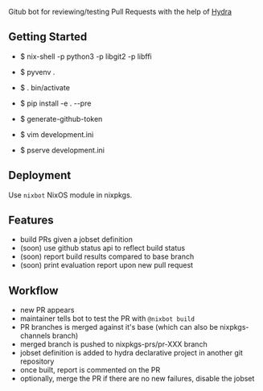 Gitub bot for reviewing/testing Pull Requests with the help of [Hydra](http://nixos.org/hydra/)

Getting Started
---------------

- $ nix-shell -p python3 -p libgit2 -p libffi

- $ pyvenv .

- $ . bin/activate

- $ pip install -e . --pre

- $ generate-github-token

- $ vim development.ini

- $ pserve development.ini

Deployment
----------

Use `nixbot` NixOS module in nixpkgs.

Features
--------

- build PRs given a jobset definition
- (soon) use github status api to reflect build status
- (soon) report build results compared to base branch
- (soon) print evaluation report upon new pull request


Workflow
--------

- new PR appears
- maintainer tells bot to test the PR with `@nixbot build`
- PR branches is merged against it's base (which can also be nixpkgs-channels branch)
- merged branch is pushed to nixpkgs-prs/pr-XXX branch
- jobset definition is added to hydra declarative project in another git repository
- once built, report is commented on the PR
- optionally, merge the PR if there are no new failures, disable the jobset


